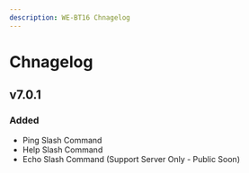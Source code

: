 ```yaml
---
description: WE-BT16 Chnagelog
---
```


# Chnagelog

## v7.0.1

### Added

* Ping Slash Command
* Help Slash Command
* Echo Slash Command \(Support Server Only - Public Soon\)



